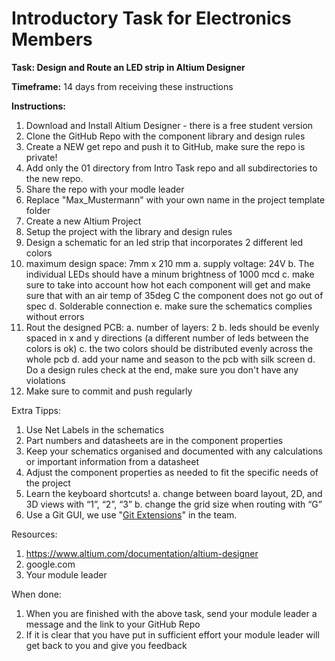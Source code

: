 # Introductory Task for Electronics Members



**Task: Design and Route an LED strip in Altium Designer**



**Timeframe:** 14 days from receiving these instructions



**Instructions:**

1. Download and Install Altium Designer - there is a free student version
2. Clone the GitHub Repo with the component library and design rules
3. Create a NEW get repo and push it to GitHub, make sure the repo is private!
4. Add only the 01 directory from Intro Task repo and all subdirectories to the new repo.
5. Share the repo with your modle leader
6. Replace "Max_Mustermann" with your own name in the project template folder 
7. Create a new Altium Project
8. Setup the project with the library and design rules
9. Design a schematic for an led strip that incorporates 2 different led colors
10. maximum design space: 7mm x 210 mm
  a. supply voltage: 24V
  b. The individual LEDs should have a minum brightness of 1000 mcd
  c. make sure to take into account how hot each component will get and make sure that with an air temp of 35deg C the component does not go out of spec
  d. Solderable connection
  e. make sure the schematics complies without errors
11. Rout the designed PCB:
  a. number of layers: 2
  b. leds should be evenly spaced in x and y directions (a different number of leds between the colors is ok)
  c. the two colors should be distributed evenly across the whole pcb
  d. add your name and season to the pcb with silk screen
  d. Do a design rules check at the end, make sure you don't have any violations
12. Make sure to commit and push regularly 


Extra Tipps:
1. Use Net Labels in the schematics
2. Part numbers and datasheets are in the component properties
3. Keep your schematics organised and documented with any calculations or important information from a datasheet
4. Adjust the component properties as needed to fit the specific needs of the project
5. Learn the keyboard shortcuts!
  a. change between board layout, 2D, and 3D views with “1”, “2”, “3”
  b. change the grid size when routing with “G”
6. Use a Git GUI, we use "[Git Extensions]([url](https://gitextensions.github.io/))" in the team.


Resources:
1. https://www.altium.com/documentation/altium-designer
2. google.com
3. Your module leader


When done:
1. When you are finished with the above task, send your module leader a message and the link to your GitHub Repo
2. If it is clear that you have put in sufficient effort your module leader will get back to you and give you feedback
